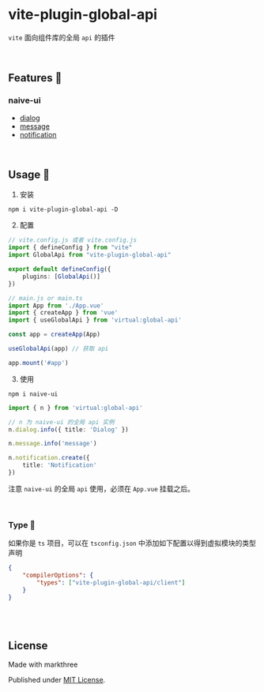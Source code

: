 # vite-plugin-global-api

`vite` 面向组件库的全局 `api` 的插件

<br />

## Features 🦖

### naive-ui

- [dialog](https://www.naiveui.com/zh-CN/os-theme/components/dialog)
- [message](https://www.naiveui.com/zh-CN/os-theme/components/message)
- [notification](https://www.naiveui.com/zh-CN/os-theme/components/notification)

<br />

## Usage 🦕


1. 安装

```shell
npm i vite-plugin-global-api -D
```

2. 配置

```ts
// vite.config.js 或者 vite.config.js
import { defineConfig } from "vite"
import GlobalApi from "vite-plugin-global-api"

export default defineConfig({
    plugins: [GlobalApi()]
})
```

```ts
// main.js or main.ts
import App from './App.vue'
import { createApp } from 'vue'
import { useGlobalApi } from 'virtual:global-api'

const app = createApp(App)

useGlobalApi(app) // 获取 api

app.mount('#app')
```

3. 使用

```shell
npm i naive-ui
```

```ts
import { n } from 'virtual:global-api'

// n 为 naive-ui 的全局 api 实例
n.dialog.info({ title: 'Dialog' })

n.message.info('message')

n.notification.create({
    title: 'Notification'
})
```

注意 `naive-ui` 的全局 `api` 使用，必须在 `App.vue` 挂载之后。

<br />

### Type 🐃

如果你是 `ts` 项目，可以在 `tsconfig.json` 中添加如下配置以得到虚拟模块的类型声明

```json
{
    "compilerOptions": {
        "types": ["vite-plugin-global-api/client"]
    }
}
```




<br />
<br />

## License

Made with markthree

Published under [MIT License](./LICENSE).

<br />